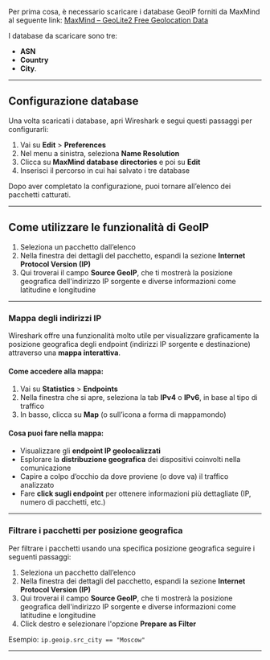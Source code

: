 
Per prima cosa, è necessario scaricare i database GeoIP forniti da MaxMind al seguente link:   [MaxMind – GeoLite2 Free Geolocation Data](https://dev.maxmind.com/geoip/geolite2-free-geolocation-data/?lang=en)

I database da scaricare sono tre: 
- **ASN**
- **Country** 
- **City**.

---

## **Configurazione database**

Una volta scaricati i database, apri Wireshark e segui questi passaggi per configurarli:

1. Vai su **Edit** > **Preferences**
2. Nel menu a sinistra, seleziona **Name Resolution**    
3. Clicca su **MaxMind database directories** e poi su **Edit**
4. Inserisci il percorso in cui hai salvato i tre database

Dopo aver completato la configurazione, puoi tornare all’elenco dei pacchetti catturati.

---

## **Come utilizzare le funzionalità di GeoIP**

1. Seleziona un pacchetto dall’elenco
2. Nella finestra dei dettagli del pacchetto, espandi la sezione **Internet Protocol Version (IP)**    
3. Qui troverai il campo **Source GeoIP**, che ti mostrerà la posizione geografica dell'indirizzo IP sorgente e diverse informazioni come latitudine e longitudine

---

### **Mappa degli indirizzi IP**

Wireshark offre una funzionalità molto utile per visualizzare graficamente la posizione geografica degli endpoint (indirizzi IP sorgente e destinazione) attraverso una **mappa interattiva**. 

#### Come accedere alla mappa:

1. Vai su **Statistics** > **Endpoints**
2. Nella finestra che si apre, seleziona la tab **IPv4** o **IPv6**, in base al tipo di traffico
3. In basso, clicca su **Map** (o sull’icona a forma di mappamondo)

#### Cosa puoi fare nella mappa:

- Visualizzare gli **endpoint IP geolocalizzati**
- Esplorare la **distribuzione geografica** dei dispositivi coinvolti nella comunicazione
- Capire a colpo d’occhio da dove proviene (o dove va) il traffico analizzato
- Fare **click sugli endpoint** per ottenere informazioni più dettagliate (IP, numero di pacchetti, etc.)

---

### **Filtrare i pacchetti per posizione geografica**

Per filtrare i pacchetti usando una specifica posizione geografica seguire i seguenti passaggi:

1. Seleziona un pacchetto dall’elenco
2. Nella finestra dei dettagli del pacchetto, espandi la sezione **Internet Protocol Version (IP)**    
3. Qui troverai il campo **Source GeoIP**, che ti mostrerà la posizione geografica dell'indirizzo IP sorgente e diverse informazioni come latitudine e longitudine
4. Click destro e selezionare l'opzione **Prepare as Filter** 

Esempio:  `ip.geoip.src_city == "Moscow"`

---


